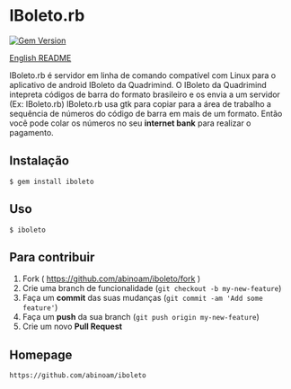 # IBoleto.rb
[![Gem Version](https://badge.fury.io/rb/iboleto.svg)](http://badge.fury.io/rb/iboleto)

[English README](README.en.md)

IBoleto.rb é servidor em linha de comando compatível com Linux para o aplicativo de android IBoleto da Quadrimind.
O IBoleto da Quadrimind intepreta códigos de barra do formato brasileiro e os envia a um servidor (Ex: IBoleto.rb)
IBoleto.rb usa gtk para copiar para a área de trabalho a sequência de números do código de barra em mais de um formato.
Então você pode colar os números no seu **internet bank** para realizar o pagamento.

## Instalação

	$ gem install iboleto

## Uso

	$ iboleto

## Para contribuir

1. Fork ( https://github.com/abinoam/iboleto/fork )
2. Crie uma branch de funcionalidade (`git checkout -b my-new-feature`)
3. Faça um **commit** das suas mudanças (`git commit -am 'Add some feature'`)
4. Faça um **push** da sua branch (`git push origin my-new-feature`)
5. Crie um novo **Pull Request**

## Homepage

	https://github.com/abinoam/iboleto